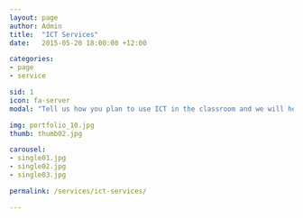 ```yaml
---
layout: page
author: Admin
title:  "ICT Services"
date:   2015-05-20 18:00:00 +12:00

categories:
- page
- service

sid: 1
icon: fa-server
modal: "Tell us how you plan to use ICT in the classroom and we will help to make it happen. Not sure? We can help with that too."

img: portfolio_10.jpg
thumb: thumb02.jpg

carousel:
- single01.jpg
- single02.jpg
- single03.jpg

permalink: /services/ict-services/

---
```


